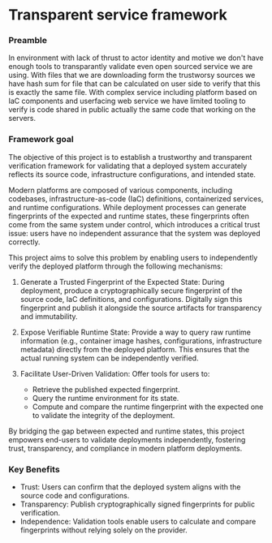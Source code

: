 # Transparent service framework

### Preamble

In environment with lack of thrust to actor identity and motive we don't have enough tools to transparantly validate even open sourced service we are using.
With files that we are downloading form the trustworsy sources we have hash sum for file that can be calculated on user side to verify that this is exactly the same file.
With complex service including platform based on IaC components and userfacing web service we have limited tooling to verify is code shared in public actually the same code that working on the servers.

### Framework goal

The objective of this project is to establish a trustworthy and transparent verification framework for validating that a deployed system accurately reflects its source code, infrastructure configurations, and intended state.

Modern platforms are composed of various components, including codebases, infrastructure-as-code (IaC) definitions, containerized services, and runtime configurations. While deployment processes can generate fingerprints of the expected and runtime states, these fingerprints often come from the same system under control, which introduces a critical trust issue: users have no independent assurance that the system was deployed correctly.

This project aims to solve this problem by enabling users to independently verify the deployed platform through the following mechanisms:

1. Generate a Trusted Fingerprint of the Expected State: During deployment, produce a cryptographically secure fingerprint of the source code, IaC definitions, and configurations. Digitally sign this fingerprint and publish it alongside the source artifacts for transparency and immutability.

2. Expose Verifiable Runtime State: Provide a way to query raw runtime information (e.g., container image hashes, configurations, infrastructure metadata) directly from the deployed platform. This ensures that the actual running system can be independently verified.

3. Facilitate User-Driven Validation: Offer tools for users to:
    * Retrieve the published expected fingerprint.
    * Query the runtime environment for its state.
    * Compute and compare the runtime fingerprint with the expected one to validate the integrity of the deployment.

By bridging the gap between expected and runtime states, this project empowers end-users to validate deployments independently, fostering trust, transparency, and compliance in modern platform deployments.

### Key Benefits

* Trust: Users can confirm that the deployed system aligns with the source code and configurations.
* Transparency: Publish cryptographically signed fingerprints for public verification.
* Independence: Validation tools enable users to calculate and compare fingerprints without relying solely on the provider.